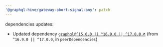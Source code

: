 ```yaml
---
'@graphql-hive/gateway-abort-signal-any': patch
---
```


dependencies updates: 

- Updated dependency [`graphql@^15.0.0 || ^16.9.0 || ^17.0.0` ↗︎](https://www.npmjs.com/package/graphql/v/15.0.0) (from `^16.9.0 || ^17.0.0`, in `peerDependencies`)
